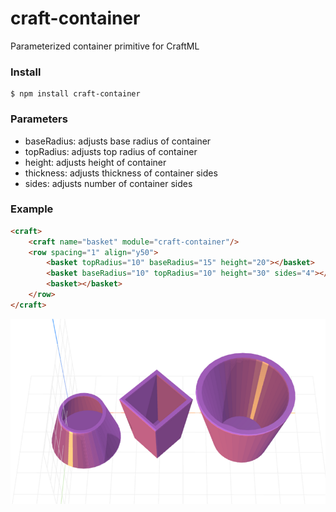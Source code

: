 # craft-container
Parameterized container primitive for CraftML

### Install
    $ npm install craft-container

### Parameters
- baseRadius: adjusts base radius of container
- topRadius: adjusts top radius of container
- height: adjusts height of container
- thickness: adjusts thickness of container sides
- sides: adjusts number of container sides

### Example
```html
<craft>
    <craft name="basket" module="craft-container"/>
    <row spacing="1" align="y50">
        <basket topRadius="10" baseRadius="15" height="20"></basket>
        <basket baseRadius="10" topRadius="10" height="30" sides="4"></basket>
        <basket></basket>
    </row>
</craft>
```

![example](example.png)